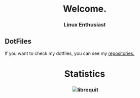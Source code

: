 <h1 align="center">Welcome.</h1>
<h3 align="center">Linux Enthusiast</h3>

## DotFiles
If you want to check my dotfiles, you can see my [repositories.](https://github.com/librequit?tab=repositories)

<h1 align="center">Statistics</h1>
<h3 align="center"><p>&nbsp;<img src="https://github-readme-stats.vercel.app/api?username=librequit&show_icons=true&locale=en" alt="librequit" /></p></h3>

